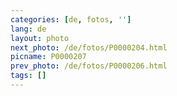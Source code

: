 ```yaml
---
categories: [de, fotos, '']
lang: de
layout: photo
next_photo: /de/fotos/P0000204.html
picname: P0000207
prev_photo: /de/fotos/P0000206.html
tags: []
---
```

